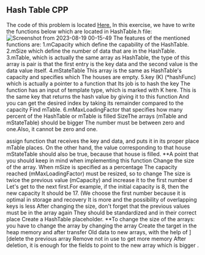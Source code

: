 ## Hash Table CPP
The code of this problem is located [Here.]([https://gymnasium.farama.org/environments/toy_text/frozen_lake/](https://github.com/Snaseri2001/Data-Structure-Course/blob/main/HashTable_Cpp-1/src/HashTable.h))
In this exercise, we have to write the functions below which are located in HashTable.h file:
![Screenshot from 2023-08-19 00-15-49](https://github.com/Snaseri2001/Data-Structure-Course/assets/60386309/e4e5e909-c989-4bb0-a781-a7b026c430a0)
The features of the mentioned functions are:
1.mCapacity which define the capability of the HashTable.
2.mSize which define the number of data that are in the HashTable.
3.mTable, which is actually the same array as HashTable, the type of this array is pair is that the first entry is the key data and the second value is the data value itself.
4.mStateTable This array is the same as HashTable's capacity and specifies which The houses are empty.
5.key (K) (*hashFunc) which is actually a pointer to a function that Its job is to hash the key The function has an input of template type, which is marked with K here. This is the same key that returns the hash value by giving it to this function And you can get the desired index by taking its remainder compared to the capacity Find mTable.
6.mMaxLoadingFactor that specifies how many percent of the HashTable or mTable is filled SizeThe arrays (mTable and mStateTable) should be bigger The number must be between zero and one.Also, it cannot be zero and one.

assign function that receives the key and data, and puts it in its proper place mTable places. On the other hand, the value corresponding to that house mStateTable should also be true, because that house is filled.
**A point that you should keep in mind when implementing this function Change the size of the array. When mSize is specified as a percentage
The capacity reached (mMaxLoadingFactor) must be resized, so to change The size is twice the previous value (mCapacity) and increase it to the first number d Let's get to the next first.For example, if the initial capacity is 8, then the new capacity It should be 17. (We choose the first number because it is optimal in storage and recovery It is more and the possibility of overlapping keys is less
After changing the size, don't forget that the previous values must be in the array again They should be standardized and in their correct place
Create a HashTable placeholder.
**To change the size of the arrays: you have to change the array by changing the array Create the target in the heap memory and after transfer
Old data to new arrays, with the help of ][delete the previous array Remove not in use to get more memory
After deletion, it is enough for the fields to point to the new array which is bigger .
